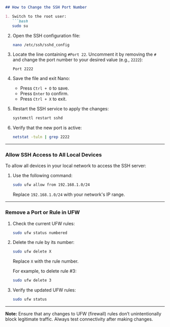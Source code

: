 
```markdown
## How to Change the SSH Port Number

1. Switch to the root user:
   ```bash
   sudo su
   ```

2. Open the SSH configuration file:
   ```bash
   nano /etc/ssh/sshd_config
   ```

3. Locate the line containing `#Port 22`. Uncomment it by removing the `#` and change the port number to your desired value (e.g., `2222`):
   ```
   Port 2222
   ```

4. Save the file and exit Nano:
   - Press `Ctrl + O` to save.
   - Press `Enter` to confirm.
   - Press `Ctrl + X` to exit.

5. Restart the SSH service to apply the changes:
   ```bash
   systemctl restart sshd
   ```

6. Verify that the new port is active:
   ```bash
   netstat -tuln | grep 2222
   ```

---

### Allow SSH Access to All Local Devices

To allow all devices in your local network to access the SSH server:

1. Use the following command:
   ```bash
   sudo ufw allow from 192.168.1.0/24
   ```
   Replace `192.168.1.0/24` with your network's IP range.

---

### Remove a Port or Rule in UFW

1. Check the current UFW rules:
   ```bash
   sudo ufw status numbered
   ```

2. Delete the rule by its number:
   ```bash
   sudo ufw delete X
   ```
   Replace `X` with the rule number.

   For example, to delete rule #3:
   ```bash
   sudo ufw delete 3
   ```

3. Verify the updated UFW rules:
   ```bash
   sudo ufw status
   ```

---

**Note:** Ensure that any changes to UFW (firewall) rules don’t unintentionally block legitimate traffic. Always test connectivity after making changes.
```